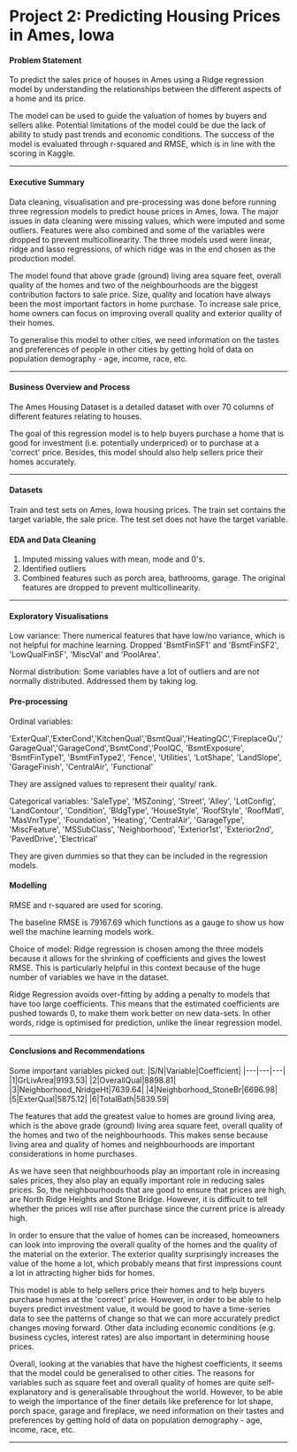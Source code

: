 # Project 2: Predicting Housing Prices in Ames, Iowa

#### Problem Statement

To predict the sales price of houses in Ames using a Ridge regression model by understanding the relationships between the different aspects of a home and its price.

The model can be used to guide the valuation of homes by buyers and sellers alike. Potential limitations of the model could be due the lack of ability to study past trends and economic conditions. The success of the model is evaluated through r-squared and RMSE, which is in line with the scoring in Kaggle.

---

#### Executive Summary

Data cleaning, visualisation and pre-processing was done before running three regression models to predict house prices in Ames, Iowa. The major issues in data cleaning were missing values, which were imputed and some outliers. Features were also combined and some of the variables were dropped to prevent multicollinearity. The three models used were linear, ridge and lasso regressions, of which ridge was in the end chosen as the production model. 

The model found that above grade (ground) living area square feet, overall quality of the homes and two of the neighbourhoods are the biggest contribution factors to sale price. Size, quality and location have always been the most important factors in home purchase. To increase sale price, home owners can focus on improving overall quality and exterior quality of their homes. 

To generalise this model to other cities, we need information on the tastes and preferences of people in other cities by getting hold of data on population demography - age, income, race, etc. 

---

#### Business Overview and Process

The Ames Housing Dataset is a detailed dataset with over 70 columns of different features relating to houses.

The goal of this regression model is to help buyers purchase a home that is good for investment (i.e. potentially underpriced) or to purchase at a 'correct' price. Besides, this model should also help sellers price their homes accurately.  

---

#### Datasets

Train and test sets on Ames, Iowa housing prices. The train set contains the target variable, the sale price. The test set does not have the target variable.  

#### EDA and Data Cleaning

1. Imputed missing values with mean, mode and 0's.
2. Identified outliers
3. Combined features such as porch area, bathrooms, garage. The original features are dropped to prevent multicollinearity.

---

#### Exploratory Visualisations

Low variance:
There numerical features that have low/no variance, which is not helpful for machine learning.
Dropped 'BsmtFinSF1' and 'BsmtFinSF2', 'LowQualFinSF', 'MiscVal' and 'PoolArea'.

Normal distribution:
Some variables have a lot of outliers and are not normally distributed. Addressed them by taking log.

#### Pre-processing

Ordinal variables:

'ExterQual','ExterCond','KitchenQual','BsmtQual','HeatingQC','FireplaceQu','GarageQual','GarageCond','BsmtCond','PoolQC, 'BsmtExposure', 'BsmtFinType1', 'BsmtFinType2', 'Fence', 'Utilities', 'LotShape', 'LandSlope', 'GarageFinish', 'CentralAir', 'Functional'

They are assigned values to represent their quality/ rank.

Categorical variables:
'SaleType', 'MSZoning', 'Street', 'Alley', 'LotConfig', 'LandContour', 'Condition', 'BldgType', 'HouseStyle', 'RoofStyle', 'RoofMatl', 'MasVnrType', 'Foundation', 'Heating', 'CentralAir', 'GarageType', 'MiscFeature',
'MSSubClass', 'Neighborhood', 'Exterior1st', 'Exterior2nd', 'PavedDrive', 'Electrical'

They are given dummies so that they can be included in the regression models.

#### Modelling

RMSE and r-squared are used for scoring.

The baseline RMSE is 79167.69 which functions as a gauge to show us how well the machine learning models work.

Choice of model:
Ridge regression is chosen among the three models because it allows for the shrinking of coefficients and gives the lowest RMSE. This is particularly helpful in this context because of the huge number of variables we have in the dataset.

Ridge Regression avoids over-fitting by adding a penalty to models that have too large coefficients. This means that the estimated coefficients are pushed towards 0, to make them work better on new data-sets. In other words, ridge is optimised for prediction, unlike the linear regression model.

---

#### Conclusions and Recommendations

Some important variables picked out:
|S/N|Variable|Coefficient|
|---|---|---|
|1|GrLivArea|9193.53|
|2|OverallQual|8898.81|
|3|Neighborhood_NridgeHt|7639.64|
|4|Neighborhood_StoneBr|6696.98|
|5|ExterQual|5875.12|
|6|TotalBath|5839.59|

The features that add the greatest value to homes are ground living area, which is the above grade (ground) living area square feet, overall quality of the homes and two of the neighbourhoods.
This makes sense because living area and quality of homes and neighbourhoods are important considerations in home purchases.

As we have seen that neighbourhoods play an important role in increasing sales prices, they also play an equally important role in reducing sales prices. So, the neighbourhoods that are good to ensure that prices are high, are North Ridge Heights and Stone Bridge. However, it is difficult to tell whether the prices will rise after purchase since the current price is already high.

In order to ensure that the value of homes can be increased, homeowners can look into improving the overall quality of the homes and the quality of the material on the exterior. The exterior quality surprisingly increases the value of the home a lot, which probably means that first impressions count a lot in attracting higher bids for homes.

This model is able to help sellers price their homes and to help buyers purchase homes at the 'correct' price. However, in order to be able to help buyers predict investment value, it would be good to have a time-series data to see the patterns of change so that we can more accurately predict changes moving forward. Other data including economic conditions (e.g. business cycles, interest rates) are also important in determining house prices.

Overall, looking at the variables that have the highest coefficients, it seems that the model could be generalised to other cities. The reasons for variables such as square feet and overall quality of homes are quite self-explanatory and is generalisable throughout the world. However, to be able to weigh the importance of the finer details like preference for lot shape, porch space, garage and fireplace, we need information on their tastes and preferences by getting hold of data on population demography - age, income, race, etc.

---
